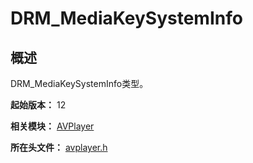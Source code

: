 # DRM_MediaKeySystemInfo
<!--Kit: Media Kit-->
<!--Subsystem: Multimedia-->
<!--Owner: @xushubo; @chennotfound-->
<!--SE: @dongyu_dy-->
<!--TSE: @xchaosioda-->

## 概述

DRM_MediaKeySystemInfo类型。

**起始版本：** 12

**相关模块：** [AVPlayer](capi-avplayer.md)

**所在头文件：** [avplayer.h](capi-avplayer-h.md)

